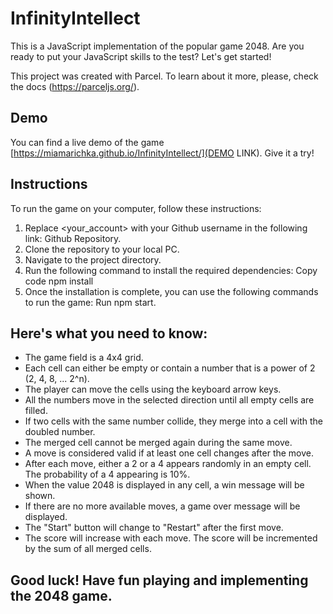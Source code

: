 # InfinityIntellect
This is a JavaScript implementation of the popular game 2048. Are you ready to put your JavaScript skills to the test? Let's get started!

This project was created with Parcel. To learn about it more, 
please, check the docs (https://parceljs.org/).

## Demo
You can find a live demo of the game [https://miamarichka.github.io/InfinityIntellect/](DEMO LINK). Give it a try!

## Instructions
To run the game on your computer, follow these instructions:

1. Replace <your_account> with your Github username in the following link: Github Repository.
2. Clone the repository to your local PC.
3. Navigate to the project directory.
4. Run the following command to install the required dependencies:
Copy code
npm install
5. Once the installation is complete, you can use the following commands to run the game:
Run npm start.


## Here's what you need to know:

- The game field is a 4x4 grid.
- Each cell can either be empty or contain a number that is a power of 2 (2, 4, 8, ... 2^n).
- The player can move the cells using the keyboard arrow keys.
- All the numbers move in the selected direction until all empty cells are filled.
- If two cells with the same number collide, they merge into a cell with the doubled number.
- The merged cell cannot be merged again during the same move.
- A move is considered valid if at least one cell changes after the move.
- After each move, either a 2 or a 4 appears randomly in an empty cell. The probability of a 4 appearing is 10%.
- When the value 2048 is displayed in any cell, a win message will be shown.
- If there are no more available moves, a game over message will be displayed.
- The "Start" button will change to "Restart" after the first move.
- The score will increase with each move. The score will be incremented by the sum of all merged cells.

## Good luck! Have fun playing and implementing the 2048 game.
